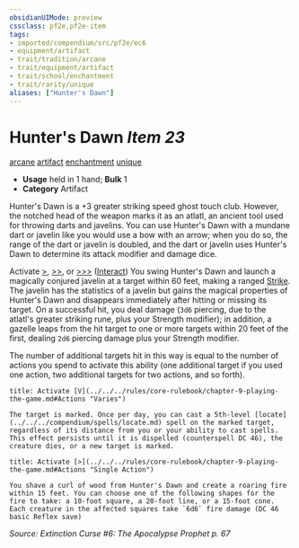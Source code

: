 ```yaml
---
obsidianUIMode: preview
cssclass: pf2e,pf2e-item
tags:
- imported/compendium/src/pf2e/ec6
- equipment/artifact
- trait/tradition/arcane
- trait/equipment/artifact
- trait/school/enchantment
- trait/rarity/unique
aliases: ["Hunter's Dawn"]
---
```

# Hunter's Dawn *Item 23*  
[arcane](arcane.md)  [artifact](artifact-gmg.md)  [enchantment](enchantment.md)  [unique](unique.md)  

- **Usage** held in 1 hand; **Bulk** 1
- **Category** Artifact

Hunter's Dawn is a +3 greater striking speed ghost touch club. However, the notched head of the weapon marks it as an atlatl, an ancient tool used for throwing darts and javelins. You can use Hunter's Dawn with a mundane dart or javelin like you would use a bow with an arrow; when you do so, the range of the dart or javelin is doubled, and the dart or javelin uses Hunter's Dawn to determine its attack modifier and damage dice.

Activate [>](chapter-9-playing-the-game.md#Actions "Single Action"), [>>](chapter-9-playing-the-game.md#Actions "Two-Action"), or [>>>](chapter-9-playing-the-game.md#Actions "Three-Action") ([Interact](interact.md)) You swing Hunter's Dawn and launch a magically conjured javelin at a target within 60 feet, making a ranged [Strike](strike.md). The javelin has the statistics of a javelin but gains the magical properties of Hunter's Dawn and disappears immediately after hitting or missing its target. On a successful hit, you deal damage (`3d6` piercing, due to the atlatl's greater striking rune, plus your Strength modifier); in addition, a gazelle leaps from the hit target to one or more targets within 20 feet of the first, dealing `2d6` piercing damage plus your Strength modifier.

The number of additional targets hit in this way is equal to the number of actions you spend to activate this ability (one additional target if you used one action, two additional targets for two actions, and so forth).

```ad-embed-ability
title: Activate [V](../../../rules/core-rulebook/chapter-9-playing-the-game.md#Actions "Varies")

The target is marked. Once per day, you can cast a 5th-level [locate](../../../compendium/spells/locate.md) spell on the marked target, regardless of its distance from you or your ability to cast spells. This effect persists until it is dispelled (counterspell DC 46), the creature dies, or a new target is marked.
```

```ad-embed-ability
title: Activate [>](../../../rules/core-rulebook/chapter-9-playing-the-game.md#Actions "Single Action")

You shave a curl of wood from Hunter's Dawn and create a roaring fire within 15 feet. You can choose one of the following shapes for the fire to take: a 10-foot square, a 20-foot line, or a 15-foot cone. Each creature in the affected squares take `6d6` fire damage (DC 46 basic Reflex save)
```

*Source: Extinction Curse #6: The Apocalypse Prophet p. 67*
